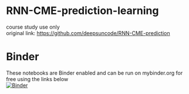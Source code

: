 # RNN-CME-prediction-learning
course study use only
</br>original link: https://github.com/deepsuncode/RNN-CME-prediction
# Binder
These notebooks are Binder enabled and can be run on mybinder.org for free using the links below</br>
[![Binder](https://mybinder.org/badge_logo.svg)](https://mybinder.org/v2/gh/almoshen/RNN-CME-prediction-learning/main)
